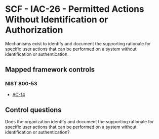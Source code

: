 # SCF - IAC-26 - Permitted Actions Without Identification or Authorization
Mechanisms exist to identify and document the supporting rationale for specific user actions that can be performed on a system without identification or authentication.
## Mapped framework controls
### NIST 800-53
- [AC-14](../nist80053/ac-14.md)
  
## Control questions
Does the organization identify and document the supporting rationale for specific user actions that can be performed on a system without identification or authentication?
  